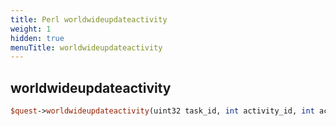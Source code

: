 ```yaml
---
title: Perl worldwideupdateactivity
weight: 1
hidden: true
menuTitle: worldwideupdateactivity
---
```

## worldwideupdateactivity
```perl
$quest->worldwideupdateactivity(uint32 task_id, int activity_id, int activity_count, uint8 min_status, uint8 max_status)
```